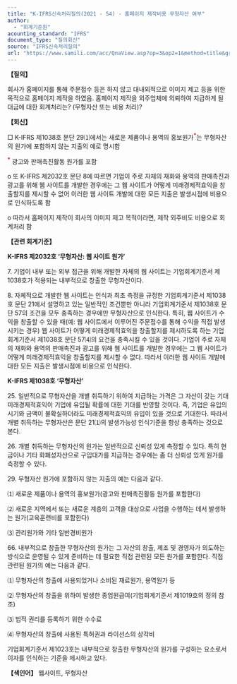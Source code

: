 ```yaml
---
title: "K-IFRS신속처리질의(2021 - 54) - 홈페이지 제작비용 무형자산 여부"
author:
  - "회계기준원"
acounting_standard: "IFRS"
document_type: "질의회신"
source: "IFRS신속처리질의"
url: "https://www.samili.com/acc/QnaView.asp?op=3&op2=1&method=title&group=2124-15;1&orgcode=3&searchword=&page=19&code=K%2DIFRS%EC%8B%A0%EC%86%8D%EC%B2%98%EB%A6%AC%EC%A7%88%EC%9D%98%2D54%3A20210824"
---
```

**【질의】**

  

회사가 홈페이지를 통해 주문접수 등은 하지 않고 대내외적으로 이미지 제고 등을 위한 목적으로 홈페이지 제작을 하였음. 홈페이지 제작을 외주업체에 의뢰하여 지급하게 될 대금에 대한 회계처리는? (무형자산 또는 비용 처리)?

  
  

**【회신】**

  

□ K-IFRS 제1038호 문단 29⑴에서는 새로운 제품이나 용역의 홍보원가<sup><font color="red"><b>*</b></font></sup>는 무형자산의 원가에 포함하지 않는 지출의 예로 명시함

<sup><font color="red"><b>*</b></font></sup> 광고와 판매촉진활동 원가를 포함

  

o 또 K-IFRS 제2032호 문단 8에 따르면 기업이 주로 자체의 재화와 용역의 판매촉진과 광고를 위해 웹 사이트를 개발한 경우에는 그 웹 사이트가 어떻게 미래경제적효익을 창출할지를 제시할 수 없어 이러한 웹 사이트 개발에 대한 모든 지출은 발생시점에 비용으로 인식하도록 함

  

o 따라서 홈페이지 제작이 회사의 이미지 제고 목적이라면, 제작 외주비도 비용으로 회계처리 함

  
  

**【관련 회계기준】**

  

**K-IFRS 제2032호 ‘무형자산: 웹 사이트 원가’**

  

7\. 기업이 내부 또는 외부 접근을 위해 개발한 자체의 웹 사이트는 기업회계기준서 제1038호가 적용되는 내부적으로 창출한 무형자산이다.

  

8\. 자체적으로 개발한 웹 사이트는 인식과 최초 측정을 규정한 기업회계기준서 제1038호 문단 21에서 설명하고 있는 일반적인 조건뿐만 아니라 기업회계기준서 제1038호 문단 57의 조건을 모두 충족하는 경우에만 무형자산으로 인식한다. 특히, 웹 사이트가 수익을 창출할 수 있을 때(예: 웹 사이트에서 이루어진 주문접수를 통해 수익을 직접 발생시키는 경우) 웹 사이트가 어떻게 미래경제적효익을 창출할지를 제시하도록 하는 기업회계기준서 제1038호 문단 57⑷의 요건을 충족시킬 수 있을 것이다. 기업이 주로 자체의 재화와 용역의 판매촉진과 광고를 위해 웹 사이트를 개발한 경우에는 그 웹 사이트가 어떻게 미래경제적효익을 창출할지를 제시할 수 없다. 따라서 이러한 웹 사이트 개발에 대한 모든 지출은 발생시점에 비용으로 인식한다.

  

**K-IFRS 제1038호 ‘무형자산’**

  

25\. 일반적으로 무형자산을 개별 취득하기 위하여 지급하는 가격은 그 자산이 갖는 기대 미래경제적효익이 기업에 유입될 확률에 대한 기대를 반영할 것이다. 즉, 기업은 유입의 시기와 금액이 불확실하더라도 미래경제적효익의 유입이 있을 것으로 기대한다. 따라서 개별 취득하는 무형자산은 문단 21⑴의 발생가능성 인식기준을 항상 충족하는 것으로 본다.

  

26\. 개별 취득하는 무형자산의 원가는 일반적으로 신뢰성 있게 측정할 수 있다. 특히 현금이나 기타 화폐성자산으로 구입대가를 지급하는 경우에는 좀 더 신뢰성 있게 원가를 측정할 수 있다.

  

29\. 무형자산 원가에 포함하지 않는 지출의 예는 다음과 같다.

  

⑴ 새로운 제품이나 용역의 홍보원가(광고와 판매촉진활동 원가를 포함한다)

⑵ 새로운 지역에서 또는 새로운 계층의 고객을 대상으로 사업을 수행하는 데서 발생하는 원가(교육훈련비를 포함한다)

⑶ 관리원가와 기타 일반경비원가

  

66\. 내부적으로 창출한 무형자산의 원가는 그 자산의 창출, 제조 및 경영자가 의도하는 방식으로 운영될 수 있게 준비하는 데 필요한 직접 관련된 모든 원가를 포함한다. 직접 관련된 원가의 예는 다음과 같다.

  

⑴ 무형자산의 창출에 사용되었거나 소비된 재료원가, 용역원가 등

⑵ 무형자산의 창출을 위하여 발생한 종업원급여(기업회계기준서 제1019호의 정의 참조)

⑶ 법적 권리를 등록하기 위한 수수료

⑷ 무형자산의 창출에 사용된 특허권과 라이선스의 상각비

기업회계기준서 제1023호는 내부적으로 창출한 무형자산의 원가를 구성하는 요소로서 이자를 인식하는 기준을 제시하고 있다.

  
  

**【색인어】** 웹사이트, 무형자산
